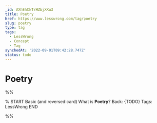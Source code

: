 ```yaml
---
_id: AXhEhCkTrHZbjXXu3
title: Poetry
href: https://www.lesswrong.com/tag/poetry
slug: poetry
type: tag
tags:
  - LessWrong
  - Concept
  - Tag
synchedAt: '2022-09-01T09:42:28.747Z'
status: todo
---
```


# Poetry


%%

% START
Basic (and reversed card)
What is **Poetry**?
Back: {TODO}
Tags: LessWrong
END

%%
	
